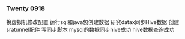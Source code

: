 ### Twenty 0918
换虚拟机修改配置
运行sql和java包创建数据
研究datax同步Hive数据
创建sratunnel配件
写同步脚本
mysql的数据同步hive成功
hive数据查询成功
